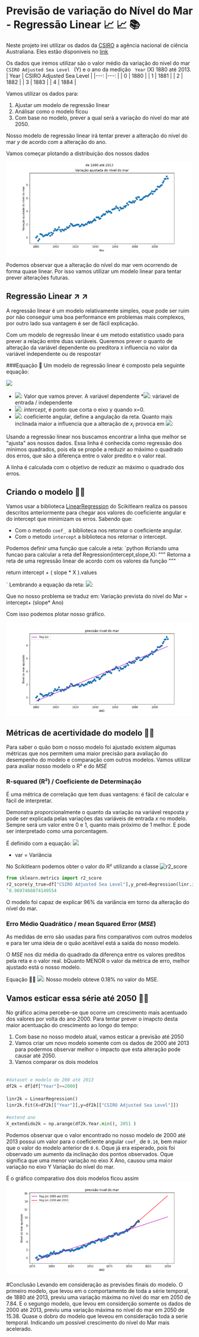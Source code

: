 # Previsão de variação do Nível do Mar - Regressão Linear :chart_with_upwards_trend: :chart_with_upwards_trend: :books:
Neste projeto irei utilizar os dados da [CSIRO]("https://www.csiro.au/") a agência nacional de ciência Australiana. Eles estão disponiveis no [link](https://www.csiro.au/en/education/Resources/Educational-datasets/Reconstructed-Global-Mean-Sea-Level)

Os dados que iremos utilizar são o valor médio da variação do nivel do mar ```CSIRO Adjusted Sea Level ``` (Y)  e o ano da medição ``` Year``` (X) 1880 até 2013.
| Year 	| CSIRO Adjusted Sea Level 	|
|---:	|---:	|
| 0 	| 1880 	|
| 1 	| 1881 	|
| 2 	| 1882 	|
| 3 	| 1883 	|
| 4 	| 1884 	|

Vamos utilizar os dados para:
1. Ajustar um modelo de regressão linear
2. Análisar como o modelo ficou
3. Com base no modelo, prever a qual será a variação do nivel do mar até 2050.

Nosso modelo de regressão linear irá tentar prever a alteração do nível do mar $y$ de acordo com a alteração do ano.

Vamos começar plotando a distribuição dos nossos dados

<img src="https://raw.githubusercontent.com/tnorio/Machine_Learning/main/Previsao%20Nivel%20do%20Mar%20-%20Reg.%20Linear/img/scatter_data.png">

Podemos observar que a alteração do nível do mar vem ocorrendo de forma quase linear. Por isso vamos utilizar um modelo linear para tentar prever alterações futuras. 

## Regressão Linear :arrow_upper_right: :arrow_upper_right:
A regressão linear é um modelo relativamente simples, oque pode ser ruim por não conseguir uma boa performance em problemas mais complexos, por outro lado sua vantagem é ser de fácil explicação.

Com um modelo de regressão linear é um metodo estatístico usado para prever a relação entre duas variáveis. Queremos prever o quanto de alteração da variável dependente ou preditora ```X``` influencia no valor da variável independente ou de resposta```Y```

###Equação :eyes:
Um modelo de regressão linear é composto pela seguinte equação:

<img src="https://latex.codecogs.com/png.image?\dpi{110}&space;\bg_white&space;\hat{y}_i=\beta_0+\beta_1*x_i" width="150"/>

* <img src="https://latex.codecogs.com/png.image?\dpi{110}&space;\bg_white&space;\hat{y}_i" width="25"/>: Valor que vamos prever. A variável dependente
*<img src="https://latex.codecogs.com/png.image?\dpi{110}&space;\bg_white&space;x_i" width="25"/>: váriavel de entrada / independente
* <img src="https://latex.codecogs.com/png.image?\dpi{110}&space;\bg_white&space;\beta_0" width="25"/>: *intercept*, é ponto que corta o eixo y quando x=0.
* <img src="https://latex.codecogs.com/png.image?\dpi{110}&space;\bg_white&space;\beta_1" width="25"/>: coeficiente angular, define a angulação da reta. Quanto mais inclinada maior a influencia que a alteração de $x_i$  provoca em <img src="https://latex.codecogs.com/png.image?\dpi{110}&space;\bg_white&space;\hat{y}_i" width="25"/>:

Usando a regressão linear nos buscamos encontrar a linha que melhor se "ajusta" aos nossos dados. Essa linha é conhecida como regressão dos minimos quadrados, pois ela se propõe a reduzir ao máximo o quadrado dos erros, que são a diferença entre o valor predito e o valor real.

A linha é calculada com o objetivo de reduzir ao máximo o quadrado dos erros.

## Criando o modelo :milky_way::milky_way:
Vamos usar a biblioteca [LinearRegression](https://scikit-learn.org/stable/modules/generated/sklearn.linear_model.LinearRegression.html) do Scikitlearn realiza os passos descritos anteriormente para chegar aos valores do coeficiente angular e do intercept que minimizam os erros.
Sabendo que:
- Com o metodo `coef_ `a biblioteca nos retornar o coeficiente angular.
- Com o metodo `intercept` a biblioteca nos retornar o intercept.

Podemos definir uma função que calcule a reta:
`python
#criando uma funcao para calcular a reta
def Regression(intercept,slope,X):
  """
  Retorna a reta de uma regressão linear de acordo com os valores da função
  """

  return intercept + ( slope * X ).values

`
Lembrando a equação da reta:
<img src="https://latex.codecogs.com/png.image?\dpi{110}&space;\bg_white&space;\hat{y}_i = \beta_0 + \beta_1*x_i" width="25"/>:

Que no nosso problema se traduz em:
Variação prevista do nível do Mar = intercept+ (slope* Ano)

Com isso podemos plotar nosso gráfico.

<img src="https://raw.githubusercontent.com/tnorio/Machine_Learning/main/Previsao%20Nivel%20do%20Mar%20-%20Reg.%20Linear/img/reglin_ate13.png">

## Métricas de acertividade do modelo :eyes::eyes:
Para saber o quão bom o nosso modelo foi ajustado existem algumas métricas que nos permitem uma maior precisão para avaliação do desempenho do modelo e comparação com outros modelos. Vamos utilizar para avaliar nosso modelo o R² e do *MSE*

### R-squared (R²) / Coeficiente de Determinação

É uma métrica de correlação que tem duas vantagens: é fácil de calcular e fácil de interpretar. 

Demonstra proporcionalmente o quanto da variação na variável resposta $y$ pode ser explicada pelas  variações das variáveis de entrada $x$ no modelo. Sempre será um valor entre 0 e 1, quanto mais próximo de 1 melhor. E pode ser interpretado como uma porcentagem.

É definido com a equação:
<img src="https://latex.codecogs.com/png.image?\dpi{110}&space;\bg_white&space;R^2 = \frac{var(média) - var(modelo)}{var(média)} = 1 - \frac{var(modelo)}{var(média)}" width="25"/>

* var = Variância

No Scikitlearn podemos obter o valor do R² utilizando a classe ![r2_score]("https://scikit-learn.org/stable/modules/generated/sklearn.metrics.r2_score.html")

```python
from sklearn.metrics import r2_score
r2_score(y_true=df["CSIRO Adjusted Sea Level"],y_pred=Regression(linr.intercept_,linr.coef_,df[["Year"]]))`
`0.9697466074149554
```
O modelo foi capaz de explicar 96% da variância em torno da  alteração do nível do mar.

### Erro Médio Quadrático / mean Squared Error (*MSE*)
As medidas de erro são usadas para fins comparativos com outros modelos e para ter uma ideia de o quão aceitável está a saída do nosso modelo.

O *MSE* nos diz média do quadrado da diferença entre os valores preditos pela reta e o valor real. bQuanto MENOR o valor da métrica de erro, melhor ajustado está o nosso modelo.

Equação :eyes::eyes:
<img src="https://latex.codecogs.com/png.image?\dpi{110}&space;\bg_white&space;MSE = \frac{1}{n} \sum(y - \hat{y})^2" width="25"/>:
 Nosso modelo obteve 0.18% no valor do MSE.
 
 ## Vamos esticar essa série até 2050 :milky_way::milky_way:
 
 No gráfico acima percebe-se que ocorre um crescimento mais acentuado dos valores por volta do ano 2000.
 Para tentar prever o imapcto desta maior acentuação do crescimento ao longo do tempo:
  1. Com base no nosso modelo atual, vamos esticar a previsão até 2050
  2. Vamos criar um novo modelo somente com os dados de 2000 até 2013 para podermos observar melhor o impacto que esta alteração pode causar até 2050.
  3. Vamos comparar os dois modelos
 
 ```python

#dataset e modelo de 200 até 2013
df2k = df[df["Year"]>=2000]

linr2k = LinearRegression()
linr2k.fit(X=df2k[["Year"]],y=df2k[["CSIRO Adjusted Sea Level"]])

#extend ano
X_extendido2k = np.arange(df2k.Year.min(), 2051 )
```
Podemos observar que o valor encontrado no nosso modelo de 2000 até 2013 possui um valor para o coeficiente angular ```coef_``` de ```0.16```, bem maior que o valor do modelo anterior de ```0.6```.
Oque já era esperado, pois foi observado um aumento da inclinação dos pontos observados. Oque significa que uma menor variação no eixo X Ano, causou uma maior variação no eixo Y Variação do nível do mar.

É o gráfico comparativo dos dois modelos ficou assim
 <img src="https://github.com/tnorio/Machine_Learning/blob/main/Previsao%20Nivel%20do%20Mar%20-%20Reg.%20Linear/img/reglin_2modelos.png?raw=true">

#Conclusão
Levando em consideração as previsões finais do modelo. O primeiro modelo, que levou em o comportamento de toda a série temporal, de 1880 até 2013, previu uma variação máxima no nível do mar em 2050 de 7.84.
E o segungo modelo, que levou em considerção somente os dados de 2000 até 2013,  previu uma variação máxima no nível do mar em 2050 de 15.38.
Quase o dobro do modelo  que leveou em consideração toda a serie temporal. Indicando um possivel crescimento do nível do Mar mais acelerado.

 
